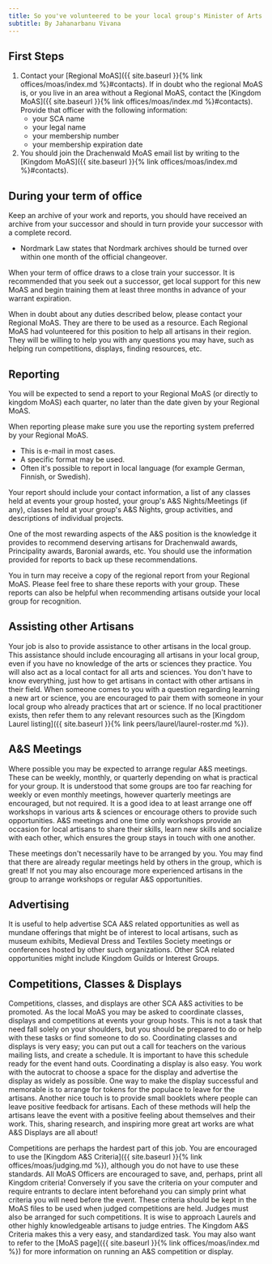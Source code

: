 ```yaml
---
title: So you've volunteered to be your local group's Minister of Arts and Sciences (MoAS)
subtitle: By Jahanarbanu Vivana
---
```

## First Steps
1. Contact your [Regional MoAS]({{ site.baseurl }}{% link offices/moas/index.md %}#contacts). If in doubt who the regional MoAS is, or you live in an area without a Regional MoAS, contact the [Kingdom MoAS]({{ site.baseurl }}{% link offices/moas/index.md %}#contacts). Provide that officer with the following information:
   * your SCA name
   * your legal name
   * your membership number
   * your membership expiration date
2. You should join the Drachenwald MoAS email list by writing to the [Kingdom MoAS]({{ site.baseurl }}{% link offices/moas/index.md %}#contacts).

## During your term of office
Keep an archive of your work and reports, you should have received an archive from your successor and should in turn provide your successor with a complete record.
* Nordmark Law states that Nordmark archives should be turned over within one month of the official changeover.

When your term of office draws to a close train your successor. It is recommended that you seek out a successor, get local support for this new MoAS and begin training them at least three months in advance of your warrant expiration.

When in doubt about any duties described below, please contact your Regional MoAS. They are there to be used as a resource. Each Regional MoAS had volunteered for this position to help all artisans in their region. They will be willing to help you with any questions you may have, such as helping run competitions, displays, finding resources, etc.

## Reporting
You will be expected to send a report to your Regional MoAS (or directly to kingdom MoAS) each quarter, no later than the date given by your Regional MoAS.

When reporting please make sure you use the reporting system preferred by your Regional MoAS.
   * This is e-mail in most cases.
   * A specific format may be used.
   * Often it's possible to report in local language (for example German, Finnish, or Swedish).

Your report should include your contact information, a list of any classes held at events your group hosted, your group's A&S Nights/Meetings (if any), classes held at your group's A&S Nights, group activities, and descriptions of individual projects.

One of the most rewarding aspects of the A&S position is the knowledge it provides to recommend deserving artisans for Drachenwald awards, Principality awards, Baronial awards, etc. You should use the information provided for reports to back up these recommendations.

You in turn may receive a copy of the regional report from your Regional MoAS. Please feel free to share these reports with your group. These reports can also be helpful when recommending artisans outside your local group for recognition.

## Assisting other Artisans
Your job is also to provide assistance to other artisans in the local group. This assistance should include encouraging all artisans in your local group, even if you have no knowledge of the arts or sciences they practice. You will also act as a local contact for all arts and sciences. You don't have to know everything, just how to get artisans in contact with other artisans in their field. When someone comes to you with a question regarding learning a new art or science, you are encouraged to pair them with someone in your local group who already practices that art or science. If no local practitioner exists, then refer them to any relevant resources such as the [Kingdom Laurel listing]({{ site.baseurl }}{% link peers/laurel/laurel-roster.md %}).

## A&S Meetings
Where possible you may be expected to arrange regular A&S meetings. These can be weekly, monthly, or quarterly depending on what is practical for your group. It is understood that some groups are too far reaching for weekly or even monthly meetings, however quarterly meetings are encouraged, but not required. It is a good idea to at least arrange one off workshops in various arts & sciences or encourage others to provide such opportunities. A&S meetings and one time only workshops provide an occasion for local artisans to share their skills, learn new skills and socialize with each other, which ensures the group stays in touch with one another.

These meetings don't necessarily have to be arranged by you. You may find that there are already regular meetings held by others in the group, which is great! If not you may also encourage more experienced artisans in the group to arrange workshops or regular A&S opportunities.

## Advertising
It is useful to help advertise SCA A&S related opportunities as well as mundane offerings that might be of interest to local artisans, such as museum exhibits, Medieval Dress and Textiles Society meetings or conferences hosted by other such organizations. Other SCA related opportunities might include Kingdom Guilds or Interest Groups.

## Competitions, Classes & Displays
Competitions, classes, and displays are other SCA A&S activities to be promoted. As the local MoAS you may be asked to coordinate classes, displays and competitions at events your group hosts. This is not a task that need fall solely on your shoulders, but you should be prepared to do or help with these tasks or find someone to do so. 
Coordinating classes and displays is very easy; you can put out a call for teachers on the various mailing lists, and create a schedule. It is important to have this schedule ready for the event hand outs. Coordinating a display is also easy. You work with the autocrat to choose a space for the display and advertise the display as widely as possible. One way to make the display successful and memorable is to arrange for tokens for the populace to leave for the artisans. Another nice touch is to provide small booklets where people can leave positive feedback for artisans. Each of these methods will help the artisans leave the event with a positive feeling about themselves and their work. This, sharing research, and inspiring more great art works are what A&S Displays are all about!

Competitions are perhaps the hardest part of this job. You are encouraged to use the [Kingdom A&S Criteria]({{ site.baseurl }}{% link offices/moas/judging.md %}), although you do not have to use these standards. All MoAS Officers are encouraged to save, and, perhaps, print all Kingdom criteria! Conversely if you save the criteria on your computer and require entrants to declare intent beforehand you can simply print what criteria you will need before the event. These criteria should be kept in the MoAS files to be used when judged competitions are held. Judges must also be arranged for such competitions. It is wise to approach Laurels and other highly knowledgeable artisans to judge entries. The Kingdom A&S Criteria makes this a very easy, and standardized task. You may also want to refer to the [MoAS page]({{ site.baseurl }}{% link offices/moas/index.md %}) for more information on running an A&S competition or display.